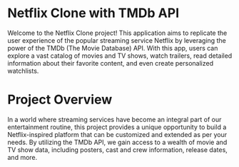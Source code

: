 # Netflix Clone with TMDb API

Welcome to the Netflix Clone project! This application aims to replicate the user experience of the popular streaming service Netflix by leveraging the power of the TMDb (The Movie Database) API. With this app, users can explore a vast catalog of movies and TV shows, watch trailers, read detailed information about their favorite content, and even create personalized watchlists.

# Project Overview

In a world where streaming services have become an integral part of our entertainment routine, this project provides a unique opportunity to build a Netflix-inspired platform that can be customized and extended as per your needs. By utilizing the TMDb API, we gain access to a wealth of movie and TV show data, including posters, cast and crew information, release dates, and more.
